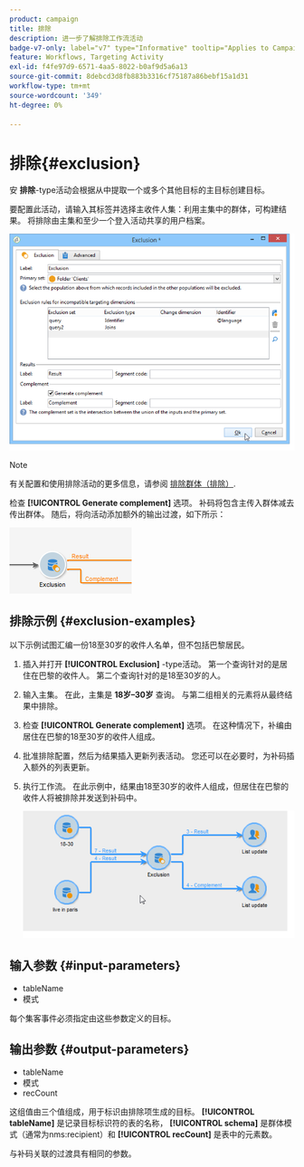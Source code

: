 ```yaml
---
product: campaign
title: 排除
description: 进一步了解排除工作流活动
badge-v7-only: label="v7" type="Informative" tooltip="Applies to Campaign Classic v7 only"
feature: Workflows, Targeting Activity
exl-id: f4fe97d9-6571-4aa5-8022-b0af9d5a6a13
source-git-commit: 8debcd3d8fb883b3316cf75187a86bebf15a1d31
workflow-type: tm+mt
source-wordcount: '349'
ht-degree: 0%

---
```


# 排除{#exclusion}



安 **排除**-type活动会根据从中提取一个或多个其他目标的主目标创建目标。

要配置此活动，请输入其标签并选择主收件人集：利用主集中的群体，可构建结果。 将排除由主集和至少一个登入活动共享的用户档案。

![](assets/s_user_segmentation_exclu.png)

>[!NOTE]
>
>有关配置和使用排除活动的更多信息，请参阅 [排除群体（排除）](targeting-data.md#excluding-a-population--exclusion-).

检查 **[!UICONTROL Generate complement]** 选项。 补码将包含主传入群体减去传出群体。 随后，将向活动添加额外的输出过渡，如下所示：

![](assets/s_user_segmentation_exclu_compl.png)

## 排除示例 {#exclusion-examples}

以下示例试图汇编一份18至30岁的收件人名单，但不包括巴黎居民。

1. 插入并打开 **[!UICONTROL Exclusion]** -type活动。 第一个查询针对的是居住在巴黎的收件人。 第二个查询针对的是18至30岁的人。
1. 输入主集。 在此，主集是 **18岁–30岁** 查询。 与第二组相关的元素将从最终结果中排除。
1. 检查 **[!UICONTROL Generate complement]** 选项。 在这种情况下，补编由居住在巴黎的18至30岁的收件人组成。
1. 批准排除配置，然后为结果插入更新列表活动。 您还可以在必要时，为补码插入额外的列表更新。
1. 执行工作流。 在此示例中，结果由18至30岁的收件人组成，但居住在巴黎的收件人将被排除并发送到补码中。

   ![](assets/exclusion_example.png)

## 输入参数 {#input-parameters}

* tableName
* 模式

每个集客事件必须指定由这些参数定义的目标。

## 输出参数 {#output-parameters}

* tableName
* 模式
* recCount

这组值由三个值组成，用于标识由排除项生成的目标。 **[!UICONTROL tableName]** 是记录目标标识符的表的名称， **[!UICONTROL schema]** 是群体模式（通常为nms:recipient）和 **[!UICONTROL recCount]** 是表中的元素数。

与补码关联的过渡具有相同的参数。

